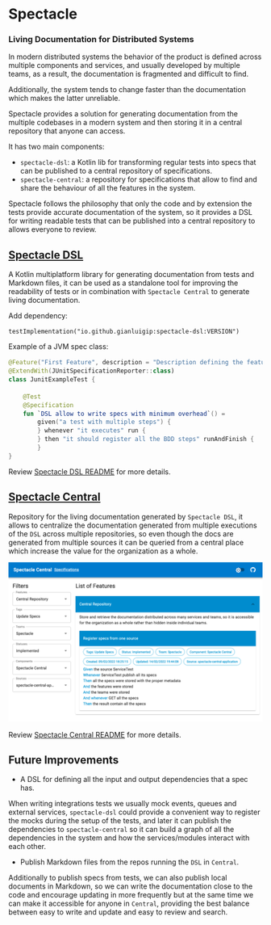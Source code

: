 # Spectacle

### Living Documentation for Distributed Systems

In modern distributed systems the behavior of the product is defined across multiple components and
services, and usually developed by multiple teams, as a result, the documentation is fragmented and
difficult to find.

Additionally, the system tends to change faster than the documentation which makes the latter
unreliable.

Spectacle provides a solution for generating documentation from the multiple codebases in a modern
system and then storing it in a central repository that anyone can access.

It has two main components:

* `spectacle-dsl`: a Kotlin lib for transforming regular tests into specs that can be published to a
  central repository of specifications.
* `spectacle-central`: a repository for specifications that allow to find and share the behaviour of
  all the features in the system.

Spectacle follows the philosophy that only the code and by extension the tests provide accurate
documentation of the system, so it provides a DSL for writing readable tests that can be published
into a central repository to allows everyone to review.

## [Spectacle DSL](./spectacle-dsl/README.md)

A Kotlin multiplatform library for generating documentation from tests and Markdown files, it can be
used as a standalone tool for improving the readability of tests or in combination
with `Spectacle Central` to generate living documentation.

Add dependency:

```
testImplementation("io.github.gianluigip:spectacle-dsl:VERSION")
```

Example of a JVM spec class:

```kotlin
@Feature("First Feature", description = "Description defining the feature.")
@ExtendWith(JUnitSpecificationReporter::class)
class JunitExampleTest {

    @Test
    @Specification
    fun `DSL allow to write specs with minimum overhead`() =
        given("a test with multiple steps") {
        } whenever "it executes" run {
        } then "it should register all the BDD steps" runAndFinish {
        }
}
```

Review [Spectacle DSL README](./spectacle-dsl/README.md) for more details.

## [Spectacle Central](./spectacle-central/README.md)

Repository for the living documentation generated by `Spectacle DSL`, it allows to centralize the
documentation generated from multiple executions of the `DSL` across multiple repositories, so even
though the docs are generated from multiple sources it can be queried from a central place which
increase the value for the organization as a whole.

![Specifications Page](./spectacle-central/docs/images/SpecificationsPage.png)

Review [Spectacle Central README](./spectacle-central/README.md) for more details.

## Future Improvements

* A DSL for defining all the input and output dependencies that a spec has.

When writing integrations tests we usually mock events, queues and external
services, `spectacle-dsl` could provide a convenient way to register the mocks during the setup of
the tests, and later it can publish the dependencies to `spectacle-central` so it can build a graph
of all the dependencies in the system and how the services/modules interact with each other.

* Publish Markdown files from the repos running the `DSL` in `Central`.

Additionally to publish specs from tests, we can also publish local documents in Markdown, so we can
write the documentation close to the code and encourage updating in more frequently but at the same
time we can make it accessible for anyone in `Central`, providing the best balance between easy to
write and update and easy to review and search.

